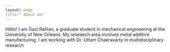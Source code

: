```yaml
---
layout: page 
title:" About me"
---
```


Hello! I am Gazi Raihan, a graduate student in mechanical engineering at the University of New Orleans.
My reseaech area involves metal additive manufacturing. I am working with Dr. Uttam Chakravarty in multidisciplinary research
